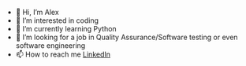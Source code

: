 - 👋 Hi, I’m Alex
- 👀 I’m interested in coding
- 🌱 I’m currently learning Python
- 💞️ I’m looking for a job in Quality Assurance/Software testing or even software engineering
- 📫 How to reach me [LinkedIn](https://www.linkedin.com/in/alexandrugeorge1989/)

<!---
AlexandruG8/AlexandruG8 is a ✨ special ✨ repository because its `README.md` (this file) appears on your GitHub profile.
You can click the Preview link to take a look at your changes.
--->
